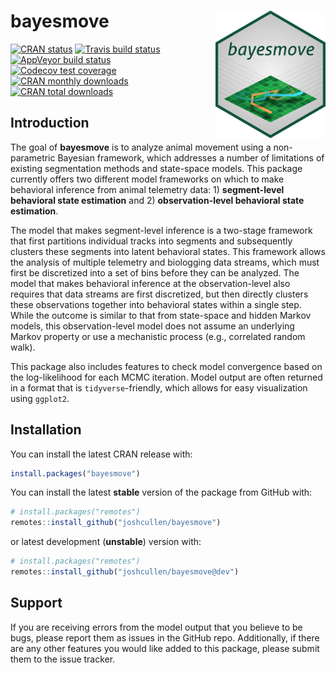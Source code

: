 
<!-- README.md is generated from README.Rmd. Please edit that file -->

# bayesmove <img src="man/figures/logo.png" align="right" width=35%  style="padding-left: 10px"/>

<!-- badges: start -->

[![CRAN
status](https://www.r-pkg.org/badges/version/bayesmove)](https://CRAN.R-project.org/package=bayesmove)
[![Travis build
status](https://travis-ci.com/joshcullen/bayesmove.svg?branch=master)](https://travis-ci.com/joshcullen/bayesmove)
[![AppVeyor build
status](https://ci.appveyor.com/api/projects/status/github/joshcullen/bayesmove?branch=master&svg=true)](https://ci.appveyor.com/project/joshcullen/bayesmove)
[![Codecov test
coverage](https://codecov.io/gh/joshcullen/bayesmove/branch/master/graph/badge.svg)](https://codecov.io/gh/joshcullen/bayesmove?branch=master)
[![CRAN monthly
downloads](https://cranlogs.r-pkg.org/badges/bayesmove)](https://cran.r-project.org/web/packages/bayesmove/index.html)
[![CRAN total
downloads](https://cranlogs.r-pkg.org/badges/grand-total/bayesmove)](https://cran.r-project.org/web/packages/bayesmove/index.html)
<!-- badges: end -->

## Introduction

The goal of **bayesmove** is to analyze animal movement using a
non-parametric Bayesian framework, which addresses a number of
limitations of existing segmentation methods and state-space models.
This package currently offers two different model frameworks on which to
make behavioral inference from animal telemetry data: 1) **segment-level
behavioral state estimation** and 2) **observation-level behavioral
state estimation**.

The model that makes segment-level inference is a two-stage framework
that first partitions individual tracks into segments and subsequently
clusters these segments into latent behavioral states. This framework
allows the analysis of multiple telemetry and biologging data streams,
which must first be discretized into a set of bins before they can be
analyzed. The model that makes behavioral inference at the
observation-level also requires that data streams are first discretized,
but then directly clusters these observations together into behavioral
states within a single step. While the outcome is similar to that from
state-space and hidden Markov models, this observation-level model does
not assume an underlying Markov property or use a mechanistic process
(e.g., correlated random walk).

This package also includes features to check model convergence based on
the log-likelihood for each MCMC iteration. Model output are often
returned in a format that is `tidyverse`-friendly, which allows for easy
visualization using `ggplot2`.

## Installation

You can install the latest CRAN release with:

``` r
install.packages("bayesmove")
```

You can install the latest **stable** version of the package from GitHub
with:

``` r
# install.packages("remotes")
remotes::install_github("joshcullen/bayesmove")
```

or latest development (**unstable**) version with:

``` r
# install.packages("remotes")
remotes::install_github("joshcullen/bayesmove@dev")
```

## Support

If you are receiving errors from the model output that you believe to be
bugs, please report them as issues in the GitHub repo. Additionally, if
there are any other features you would like added to this package,
please submit them to the issue tracker.

